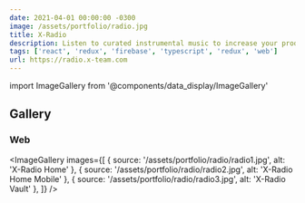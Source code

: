 ```yaml
---
date: 2021-04-01 00:00:00 -0300
image: /assets/portfolio/radio.jpg
title: X-Radio
description: Listen to curated instrumental music to increase your productivity and focus while coding, programming, working or studying.
tags: ['react', 'redux', 'firebase', 'typescript', 'redux', 'web']
url: https://radio.x-team.com
---
```


import ImageGallery from '@components/data_display/ImageGallery'

## Gallery

### Web

<ImageGallery images={[
{ source: '/assets/portfolio/radio/radio1.jpg', alt: 'X-Radio Home' },
{ source: '/assets/portfolio/radio/radio2.jpg', alt: 'X-Radio Home Mobile' },
{ source: '/assets/portfolio/radio/radio3.jpg', alt: 'X-Radio Vault' },
]} />
